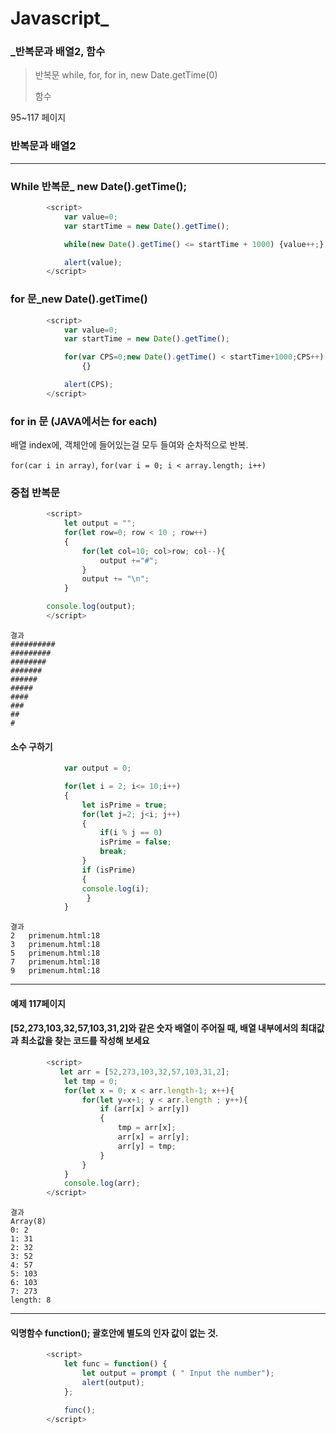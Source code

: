 # Javascript_

### _반복문과 배열2, 함수

> 반복문 while, for, for in, new Date.getTime(0)
>
> 함수  

95~117 페이지 

### 반복문과 배열2

---

### While 반복문_ new Date().getTime();

```javascript
		<script>
            var value=0;
            var startTime = new Date().getTime();

            while(new Date().getTime() <= startTime + 1000) {value++;}

            alert(value);
        </script>
```

### for 문_new Date().getTime()

```javascript
        <script>
            var value=0;
            var startTime = new Date().getTime();

            for(var CPS=0;new Date().getTime() < startTime+1000;CPS++) 
                {}

            alert(CPS);
        </script>
```

### for in 문 (JAVA에서는 for each)

배열 index에, 객체안에 들어있는걸 모두 들여와 순차적으로 반복.

`for(car i in array)`, `for(var i = 0; i < array.length; i++)`



### 중첩 반복문

```javascript
        <script>
            let output = "";
            for(let row=0; row < 10 ; row++)
            {
                for(let col=10; col>row; col--){
                    output +="#";
                }
                output += "\n";
            }

        console.log(output);
        </script>
```

```
결과
##########
#########
########
#######
######
#####
####
###
##
#
```



#### 소수 구하기

```javascript
            var output = 0;

            for(let i = 2; i<= 10;i++)
            {
                let isPrime = true;
                for(let j=2; j<i; j++)
                {
                    if(i % j == 0)
                    isPrime = false;
                    break;
                }
                if (isPrime)
                {
                console.log(i);
                 }
            }
```

```
결과
2 	primenum.html:18 
3 	primenum.html:18 
5 	primenum.html:18 
7 	primenum.html:18 
9 	primenum.html:18 
```

---



#### 예제 117페이지 

#### [52,273,103,32,57,103,31,2]와 같은 숫자 배열이 주어질 때, 배열 내부에서의 최대값과 최소값을 찾는 코드를 작성해 보세요

```javascript
        <script>
           let arr = [52,273,103,32,57,103,31,2];
            let tmp = 0;
            for(let x = 0; x < arr.length-1; x++){
                for(let y=x+1; y < arr.length ; y++){
                    if (arr[x] > arr[y])
                    {
                        tmp = arr[x];
                        arr[x] = arr[y];
                        arr[y] = tmp;
                    }
                }
            }
            console.log(arr);
        </script>
```

```
결과
Array(8)
0: 2
1: 31
2: 32
3: 52
4: 57
5: 103
6: 103
7: 273
length: 8
```

---



#### 익명함수 function(); 괄호안에 별도의 인자 값이 없는 것.

```javascript
        <script>
            let func = function() {
                let output = prompt ( " Input the number");
                alert(output);
            };

            func();
        </script>
```



